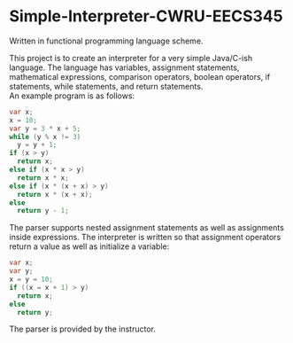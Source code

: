 # Simple-Interpreter-CWRU-EECS345

Written in functional programming language scheme.  

This project is to create an interpreter for a very simple Java/C-ish language. The language has variables, assignment statements, mathematical expressions, comparison operators, boolean operators, if statements, while statements, and return statements.   
An example program is as follows:   
```java
var x;  
x = 10;
var y = 3 * x + 5;
while (y % x != 3)
  y = y + 1;
if (x > y)
  return x;
else if (x * x > y)
  return x * x;
else if (x * (x + x) > y)
  return x * (x + x);
else
  return y - 1;
```

The parser supports nested assignment statements as well as assignments inside expressions. The interpreter is written so that assignment operators return a value as well as initialize a variable: 
```java
var x;
var y;
x = y = 10;
if ((x = x + 1) > y)
  return x;
else
  return y;
```

The parser is provided by the instructor.   
